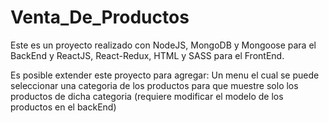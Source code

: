 # Venta_De_Productos
Este es un proyecto realizado con NodeJS, MongoDB y Mongoose para el BackEnd y ReactJS, React-Redux, HTML y SASS para el FrontEnd.

Es posible extender este proyecto para agregar:
  Un menu el cual se puede seleccionar una categoria de los productos para que muestre solo los productos de dicha categoria (requiere 	modificar el modelo de los productos en el backEnd)    
